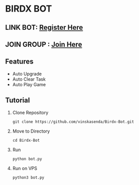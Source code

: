 # BIRDX BOT

## LINK BOT: [Register Here](https://t.me/birdx2_bot/birdx?startapp=6057140648)
## JOIN GROUP : [Join Here](https://t.me/sansxgroup)

## Features
- Auto Upgrade
- Auto Clear Task
- Auto Play Game

## Tutorial
1.  Clone Repository
    ```
    git clone https://github.com/vinskasenda/Birdx-Bot.git
    ```
2.  Move to Directory
    ```
    cd Birdx-Bot
    ```
3.  Run
    ```
    python bot.py
    ```
4.  Run on VPS
    ```
    python3 bot.py
    ```

